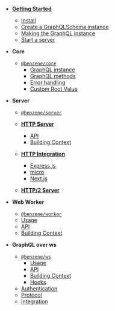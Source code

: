 - **[Getting Started](getting-started)**
  - [Install](getting-started#install)
  - [Create a GraphQLSchema instance](getting-started?id=create-a-graphqlschema-instance)
  - [Making the GraphQL instance](getting-started#making-the-benzene-graphql-instance)
  - [Start a server](getting-started#start-a-server)

- **Core**
  - [`@benzene/core`](core/)
    - [GraphQL instance](core/#graphql)
    - [GraphQL methods](core/#method)
    - [Error handling](core/#error-handling)
    - [Custom Root Value](core/#rootvalue)

- **Server**
  - [`@benzene/server`](server/)
  - **[HTTP Server](server/http)**
    - [API](server/http#api)
    - [Building Context](server/http#context)
  - **[HTTP Integration](server/http-integration)**
    - [Express.js](server/http-integration#express)
    - [micro](server/http-integration#micro)
    - [Next.js](server/http-integration#nextjs)

  - **[HTTP/2 Server](server/http2)**

- **Web Worker**
  - [`@benzene/worker`](worker/)
  - [Usage](worker/#usage)
  - [API](worker/#api)
  - [Building Context](worker/#context)

- **GraphQL over ws**
  - [`@benzene/ws`](ws/)
    - [Usage](ws/#usage)
    - [API](ws/#api)
    - [Building Context](ws/#context)
    - [Hooks](ws/#hooks)
  - [Authentication](ws/#authentication)
  - [Protocol](ws/PROTOCOL)
  - [Integration](ws/ws-integration)